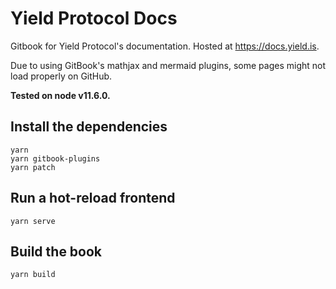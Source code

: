 # Yield Protocol Docs

Gitbook for Yield Protocol's documentation. Hosted at https://docs.yield.is.

Due to using GitBook's mathjax and mermaid plugins, some pages might not load
properly on GitHub.

**Tested on node v11.6.0.**

## Install the dependencies

```
yarn
yarn gitbook-plugins
yarn patch
```

## Run a hot-reload frontend

```
yarn serve
```

## Build the book

```
yarn build
```

